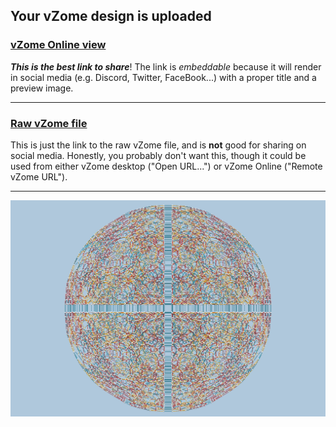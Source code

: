 ## Your vZome design is uploaded

### [vZome Online view][embed]

***This is the best link to share***!  The link is *embeddable* because it will render in social media (e.g. Discord, Twitter, FaceBook...) with a proper title and a preview image.

---

### [Raw vZome file][raw]

This is just the link to the raw vZome file, and is **not** good for
sharing on social media.
Honestly, you probably don't want this, though it could be used from either
vZome desktop ("Open URL...") or vZome Online ("Remote vZome URL").

---

![Image](<H4-1111.png>)


[embed]: <https://vzome.com/app/embed.py?url=https://raw.githubusercontent.com/vorth/vzome-sharing/main/2021/11/12/14-58-05-H4-1111/H4-1111.vZome>
[raw]: <https://raw.githubusercontent.com/vorth/vzome-sharing/main/2021/11/12/14-58-05-H4-1111/H4-1111.vZome>
